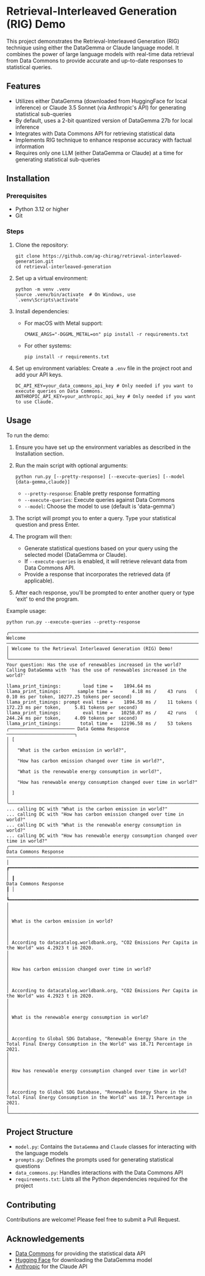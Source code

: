 # Retrieval-Interleaved Generation (RIG) Demo

This project demonstrates the Retrieval-Interleaved Generation (RIG) technique using either the DataGemma or Claude language model. It combines the power of large language models with real-time data retrieval from Data Commons to provide accurate and up-to-date responses to statistical queries.

## Features

- Utilizes either DataGemma (downloaded from HuggingFace for local inference) or Claude 3.5 Sonnet (via Anthropic's API) for generating statistical sub-queries
- By default, uses a 2-bit quantized version of DataGemma 27b for local inference
- Integrates with Data Commons API for retrieving statistical data
- Implements RIG technique to enhance response accuracy with factual information
- Requires only one LLM (either DataGemma or Claude) at a time for generating statistical sub-queries

## Installation

### Prerequisites

- Python 3.12 or higher
- Git

### Steps

1. Clone the repository:
   ```
   git clone https://github.com/ag-chirag/retrieval-interleaved-generation.git
   cd retrieval-interleaved-generation
   ```

2. Set up a virtual environment:
   ```
   python -m venv .venv
   source .venv/bin/activate  # On Windows, use `.venv\Scripts\activate`
   ```

3. Install dependencies:
   - For macOS with Metal support:
     ```
     CMAKE_ARGS="-DGGML_METAL=on" pip install -r requirements.txt
     ```
   - For other systems:
     ```
     pip install -r requirements.txt
     ```

4. Set up environment variables:
   Create a `.env` file in the project root and add your API keys. 
   ```
   DC_API_KEY=your_data_commons_api_key # Only needed if you want to execute queries on Data Commons.
   ANTHROPIC_API_KEY=your_anthropic_api_key # Only needed if you want to use Claude.
   ```

## Usage

To run the demo:

1. Ensure you have set up the environment variables as described in the Installation section.

2. Run the main script with optional arguments:
   ```
   python run.py [--pretty-response] [--execute-queries] [--model {data-gemma,claude}]
   ```
   - `--pretty-response`: Enable pretty response formatting
   - `--execute-queries`: Execute queries against Data Commons
   - `--model`: Choose the model to use (default is 'data-gemma')

3. The script will prompt you to enter a query. Type your statistical question and press Enter.

4. The program will then:
   - Generate statistical questions based on your query using the selected model (DataGemma or Claude).
   - If `--execute-queries` is enabled, it will retrieve relevant data from Data Commons API.
   - Provide a response that incorporates the retrieved data (if applicable).

5. After each response, you'll be prompted to enter another query or type 'exit' to end the program.

Example usage:

```
python run.py --execute-queries --pretty-response 

╭───────────────────────────────────────────────────────────────────────────────────────────────────────────────────────────────────────── Welcome ─────────────────────────────────────────────────────────────────────────────────────────────────────────────────────────────────────────╮
│ Welcome to the Retrieval Interleaved Generation (RIG) Demo!                                                                                                                                                                                                                               │
╰───────────────────────────────────────────────────────────────────────────────────────────────────────────────────────────────────────────────────────────────────────────────────────────────────────────────────────────────────────────────────────────────────────────────────────────╯
Your question: Has the use of renewables increased in the world?
Calling DataGemma with 'has the use of renewables increased in the world?'

llama_print_timings:        load time =    1894.64 ms
llama_print_timings:      sample time =       4.18 ms /    43 runs   (    0.10 ms per token, 10277.25 tokens per second)
llama_print_timings: prompt eval time =    1894.58 ms /    11 tokens (  172.23 ms per token,     5.81 tokens per second)
llama_print_timings:        eval time =   10258.07 ms /    42 runs   (  244.24 ms per token,     4.09 tokens per second)
llama_print_timings:       total time =   12196.58 ms /    53 tokens
╭──────────────────────── Data Gemma Response ─────────────────────────╮
│ [                                                                    │
│   "What is the carbon emission in world?",                           │
│   "How has carbon emission changed over time in world?",             │
│   "What is the renewable energy consumption in world?",              │
│   "How has renewable energy consumption changed over time in world?" │
│ ]                                                                    │
╰──────────────────────────────────────────────────────────────────────╯
... calling DC with "What is the carbon emission in world?"
... calling DC with "How has carbon emission changed over time in world?"
... calling DC with "What is the renewable energy consumption in world?"
... calling DC with "How has renewable energy consumption changed over time in world?"
╭────────────────────────────────────────────────────────────────────────────────────────────────────────────────────────────────── Data Commons Response ──────────────────────────────────────────────────────────────────────────────────────────────────────────────────────────────────╮
│ ┏━━━━━━━━━━━━━━━━━━━━━━━━━━━━━━━━━━━━━━━━━━━━━━━━━━━━━━━━━━━━━━━━━━━━━━━━━━━━━━━━━━━━━━━━━━━━━━━━━━━━━━━━━━━━━━━━━━━━━━━━━━━━━━━━━━━━━━━━━━━━━━━━━━━━━━━━━━━━━━━━━━━━━━━━━━━━━━━━━━━━━━━━━━━━━━━━━━━━━━━━━━━━━━━━━━━━━━━━━━━━━━━━━━━━━━━━━━━━━━━━━━━━━━━━━━━━━━━━━━━━━━━━━━━━━━━━━━━━━━━┓ │
│ ┃                                                                                                                                 Data Commons Response                                                                                                                                 ┃ │
│ ┗━━━━━━━━━━━━━━━━━━━━━━━━━━━━━━━━━━━━━━━━━━━━━━━━━━━━━━━━━━━━━━━━━━━━━━━━━━━━━━━━━━━━━━━━━━━━━━━━━━━━━━━━━━━━━━━━━━━━━━━━━━━━━━━━━━━━━━━━━━━━━━━━━━━━━━━━━━━━━━━━━━━━━━━━━━━━━━━━━━━━━━━━━━━━━━━━━━━━━━━━━━━━━━━━━━━━━━━━━━━━━━━━━━━━━━━━━━━━━━━━━━━━━━━━━━━━━━━━━━━━━━━━━━━━━━━━━━━━━━━┛ │
│                                                                                                                                                                                                                                                                                           │
│ What is the carbon emission in world?                                                                                                                                                                                                                                                     │
│                                                                                                                                                                                                                                                                                           │
│ According to datacatalog.worldbank.org, "CO2 Emissions Per Capita in the World" was 4.2923 t in 2020.                                                                                                                                                                                     │
│                                                                                                                                                                                                                                                                                           │
│ How has carbon emission changed over time in world?                                                                                                                                                                                                                                       │
│                                                                                                                                                                                                                                                                                           │
│ According to datacatalog.worldbank.org, "CO2 Emissions Per Capita in the World" was 4.2923 t in 2020.                                                                                                                                                                                     │
│                                                                                                                                                                                                                                                                                           │
│ What is the renewable energy consumption in world?                                                                                                                                                                                                                                        │
│                                                                                                                                                                                                                                                                                           │
│ According to Global SDG Database, "Renewable Energy Share in the Total Final Energy Consumption in the World" was 18.71 Percentage in 2021.                                                                                                                                               │
│                                                                                                                                                                                                                                                                                           │
│ How has renewable energy consumption changed over time in world?                                                                                                                                                                                                                          │
│                                                                                                                                                                                                                                                                                           │
│ According to Global SDG Database, "Renewable Energy Share in the Total Final Energy Consumption in the World" was 18.71 Percentage in 2021.                                                                                                                                               │
╰───────────────────────────────────────────────────────────────────────────────────────────────────────────────────────────────────────────────────────────────────────────────────────────────────────────────────────────────────────────────────────────────────────────────────────────╯
```

## Project Structure

- `model.py`: Contains the `DataGemma` and `Claude` classes for interacting with the language models
- `prompts.py`: Defines the prompts used for generating statistical questions
- `data_commons.py`: Handles interactions with the Data Commons API
- `requirements.txt`: Lists all the Python dependencies required for the project

## Contributing

Contributions are welcome! Please feel free to submit a Pull Request.


## Acknowledgements

- [Data Commons](https://datacommons.org/) for providing the statistical data API
- [Hugging Face](https://huggingface.co/) for downloading the DataGemma model
- [Anthropic](https://www.anthropic.com/) for the Claude API